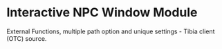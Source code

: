 # Interactive NPC Window Module 
External Functions, multiple path option and unique settings - Tibia client (OTC) source. 
